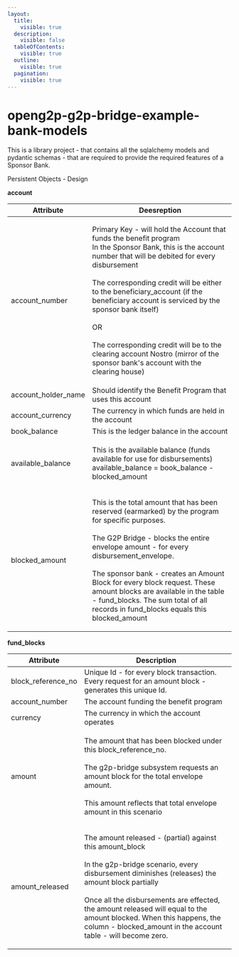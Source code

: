 ```yaml
---
layout:
  title:
    visible: true
  description:
    visible: false
  tableOfContents:
    visible: true
  outline:
    visible: true
  pagination:
    visible: true
---
```


# openg2p-g2p-bridge-example-bank-models

This is a library project - that contains all the sqlalchemy models and pydantic schemas - that are required to provide the required features of a Sponsor Bank.

Persistent Objects - Design

**account**

| Attribute             | Deesreption                                                                                                                                                                                                                                                                                                                                                                                                                                                            |
| --------------------- | ---------------------------------------------------------------------------------------------------------------------------------------------------------------------------------------------------------------------------------------------------------------------------------------------------------------------------------------------------------------------------------------------------------------------------------------------------------------------- |
| account\_number       | <p>Primary Key - will hold the Account that funds the benefit program<br>In the Sponsor Bank, this is the account number that will be debited for every disbursement<br><br>The corresponding credit will be either to the beneficiary_account (if the beneficiary account is serviced by the sponsor bank itself)<br><br>OR<br><br>The corresponding credit will be to the clearing account Nostro (mirror of the sponsor bank's account with the clearing house)</p> |
| account\_holder\_name | Should identify the Benefit Program that uses this account                                                                                                                                                                                                                                                                                                                                                                                                             |
| account\_currency     | The currency in which funds are held in the account                                                                                                                                                                                                                                                                                                                                                                                                                    |
| book\_balance         | This is the ledger balance in the account                                                                                                                                                                                                                                                                                                                                                                                                                              |
| available\_balance    | <p>This is the available balance (funds available for use for disbursements)<br>available_balance = book_balance - blocked_amount</p>                                                                                                                                                                                                                                                                                                                                  |
| blocked\_amount       | <p>This is the total amount that has been reserved (earmarked) by the program for specific purposes.<br><br>The G2P Bridge - blocks the entire envelope amount - for every disbursement_envelope.<br><br>The sponsor bank - creates an Amount Block for every block request. These amount blocks are available in the table - fund_blocks. The sum total of all records in fund_blocks equals this blocked_amount</p>                                                  |

**fund\_blocks**

| Attribute            | Description                                                                                                                                                                                                                                                                                                                                                               |
| -------------------- | ------------------------------------------------------------------------------------------------------------------------------------------------------------------------------------------------------------------------------------------------------------------------------------------------------------------------------------------------------------------------- |
| block\_reference\_no | Unique Id - for every block transaction. Every request for an amount block - generates this unique Id.                                                                                                                                                                                                                                                                    |
| account\_number      | The account funding the benefit program                                                                                                                                                                                                                                                                                                                                   |
| currency             | The currency in which the account operates                                                                                                                                                                                                                                                                                                                                |
| amount               | <p>The amount that has been blocked under this block_reference_no.<br><br>The g2p-bridge subsystem requests an amount block for the total envelope amount. <br><br>This amount reflects that total envelope amount in this scenario</p>                                                                                                                                   |
| amount\_released     | <p>The amount released - (partial) against this amount_block<br><br>In the g2p-bridge scenario, every disbursement diminishes (releases) the amount block partially<br><br>Once all the disbursements are effected, the amount released will equal to the amount blocked. When this happens, the column - blocked_amount in the account table - will become zero.<br></p> |
